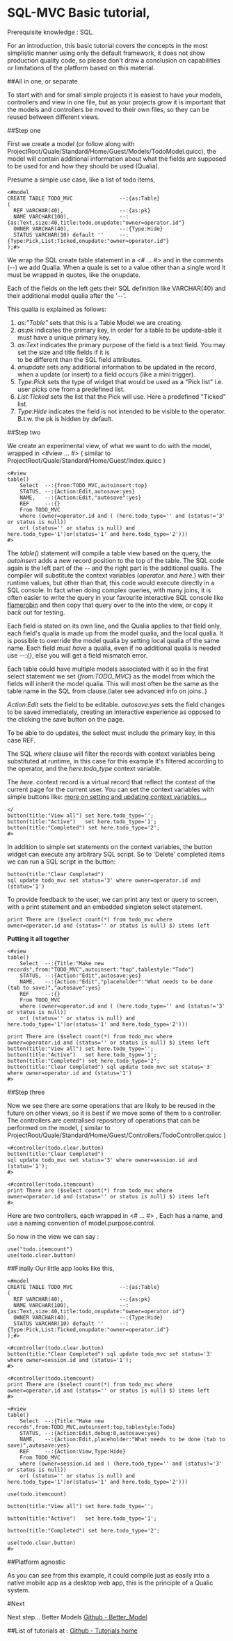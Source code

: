 # SQL-MVC Basic tutorial,

Prerequisite knowledge : SQL.

For an introduction, this basic tutorial covers the concepts in the most simplistic manner using only the default framework,
it does not show production quality code, so please don't draw a conclusion on capabilities or limitations of the platform based on this material.


##All in one, or separate

To start with and for small simple projects it is easiest to have your models, controllers and view in one file,
but as your projects grow it is important that the models and controllers be moved to 
their own files, so they can be reused between different views.


##Step one

First we create a model (or follow along with ProjectRoot/Quale/Standard/Home/Guest/Models/TodoModel.quicc), 
the model will contain additional information about what the fields are supposed to 
be used for and  how they should be used (Qualia).

Presume a simple use case, like a list of todo items,

```
<#model
CREATE TABLE TODO_MVC				--:{as:Table} 
(
  REF VARCHAR(40),					--:{as:pk}
  NAME VARCHAR(100),				--:{as:Text,size:40,title:todo,onupdate:"owner=operator.id"}  
  OWNER VARCHAR(40),				--:{Type:Hide}
  STATUS VARCHAR(10) default ''    	--:{Type:Pick,List:Ticked,onupdate:"owner=operator.id"}  
);#>
```

We wrap the SQL create table statement in a <# ... #> and in the comments (--) we add Qualia.
When a quale is set to a value other than a single word it must be wrapped in quotes, like the onupdate.

Each of the fields on the left gets their SQL definition like VARCHAR(40) and their additional model qualia after the '--'.

This qualia is explained as follows:

1. *as:"Table"* sets that this is a Table Model we are creating.
2. *as:pk* indicates the primary key, in order for a table to be update-able it must have a unique primary key.
3. *as:Text*  indicates the primary purpose of the field is a text field. You may set the size and title fields if it is  
to be different than the SQL field attributes.
4. *onupdate*  sets any additional information to be updated in the record, when a update (or insert) to a field occurs (like a mini trigger).
5. *Type:Pick* sets the type of widget that would be used as a "Pick list" i.e. user picks one from a predefined list.
6. *List:Ticked* sets the list that the Pick will use. Here a predefined "Ticked" list.
7. *Type:Hide* indicates the field is not intended to be visible to the operator.	B.t.w. the pk is hidden by default.		



##Step two

We create an experimental view, of what we want to do with the model, wrapped in <#view ... #>
( similar to ProjectRoot/Quale/Standard/Home/Guest/Index.quicc )

```
<#view
table()
	Select  --:{from:TODO_MVC,autoinsert:top}
	STATUS, --:{Action:Edit,autosave:yes}
	NAME,   --:{Action:Edit,"autosave":yes}
	REF	    --:{}
	From TODO_MVC 
	where (owner=operator.id and ( (here.todo_type='' and (status!='3' or status is null)) 
	or( (status='' or status is null) and here.todo_type='1')or(status='1' and here.todo_type='2')))
#>
```

The *table()* statement will compile a table view based on the query, the *autoinsert* adds a new record position to the top of the table.
The SQL code again is the left part of the *--* and the right part is the additional qualia.
The compiler will substitute the context variables (*operator.* and *here.*) with their runtime values, but other
than that, this code would execute directly in a SQL console. In fact when doing complex queries, with many joins,
it is often easier to write the query in your favourite interactive SQL console like [flamerobin](flamerobin.org) and then copy that query over to the
into the view, or copy it back out for testing.

Each field is stated on its own line, and the Qualia applies to that field only, each field's qualia is 
made up from the model qualia, and the local qualia. It is possible to override the model qualia by setting local qualia of the same name.
Each field *must have*  a qualia, even if no additional qualia is needed use *--:{}*, else you will get a field mismatch error.

Each table could have multiple models associated with it so in the first select statement we set {*from:TODO_MVC*} as the model from which the 
fields will inherit the model qualia. This will most often be the same as the table name in the SQL from clause.(later see advanced info on joins..)

*Action:Edit* sets the field to be editable.
*autosave:yes* sets the field changes to be saved immediately, creating an interactive experience as opposed to the clicking the save button on the page.

To be able to do updates, the select must include the primary key, in this case REF.

The SQL *where* clause will filter the records with context variables being substituted at runtime, in this case 
 for this example it's filtered according to the operator, and the *here.todo_type* context variable.

The *here.* context record is a virtual record that reflect the context of the current page for the current user. 
You can set the context variables with simple buttons like: [more on setting and updating context variables....](todo)


```
</
button(title:"View all") set here.todo_type='';
button(title:"Active")   set here.todo_type='1';
button(title:"Completed") set here.todo_type='2';
#>
```

In addition to simple set statements on the context variables,
 the button widget can execute any arbitrary SQL script.
So to 'Delete' completed items we can run a SQL script in the button:

```
button(title:"Clear Completed")
sql update todo_mvc set status='3' where owner=operator.id and (status='1')
```

To provide feedback to the user, we can print any text or query to screen, with a print statement and an embedded singleton select statement.
```
print There are ($select count(*) from todo_mvc where owner=operator.id and (status='' or status is null) $) items left
```


**Putting it all together**

```
<#view
table()
	Select  --:{Title:"Make new records",from:"TODO_MVC",autoinsert:"top",tablestyle:"Todo"}
	STATUS, --:{Action:"Edit",autosave:yes}
	NAME,   --:{Action:"Edit","placeholder":"What needs to be done (tab to save)","autosave":yes}
	REF	    --:{}
	From TODO_MVC 
	where (owner=operator.id and ( (here.todo_type='' and (status!='3' or status is null)) 
	or( (status='' or status is null) and here.todo_type='1')or(status='1' and here.todo_type='2')))

print There are ($select count(*) from todo_mvc where owner=operator.id and (status='' or status is null) $) items left	
button(title:"View all") set here.todo_type='';
button(title:"Active")   set here.todo_type='1';
button(title:"Completed") set here.todo_type='2';	
button(title:"Clear Completed") sql update todo_mvc set status='3' where owner=operator.id and (status='1')		
#>
```


##Step three

Now we see there are some operations that are likely to be reused in the future on other views,
so it is best if we move some of them to a controller.
The controllers are centralised repository of operations that can be performed on the model,
( similar to ProjectRoot/Quale/Standard/Home/Guest/Controllers/TodoController.quicc )

```
<#controller(todo.clear.button)
button(title:"Clear Completed")
sql update todo_mvc set status='3' where owner=session.id and (status='1');
#>

<#controller(todo.itemcount)
print There are ($select count(*) from todo_mvc where owner=operator.id and (status='' or status is null) $) items left	
#>
```

Here are two controllers, each wrapped in <# ... #> , Each has a name, and use a naming convention of model.purpose.control.

So now in the view we can say :

```
use("todo.itemcount")
use(todo.clear.button)
```


##Finally
Our little app looks like this,

```
<#model
CREATE TABLE TODO_MVC				--:{as:Table} 
(
  REF VARCHAR(40),					--:{as:pk}
  NAME VARCHAR(100),				--:{as:Text,size:40,title:todo,onupdate:"owner=operator.id"}  
  OWNER VARCHAR(40),				--:{Type:Hide}
  STATUS VARCHAR(10) default ''    	--:{Type:Pick,List:Ticked,onupdate:"owner=operator.id"}  
);#>

<#controller(todo.clear.button)
button(title:"Clear Completed") sql update todo_mvc set status='3' where owner=session.id and (status='1');
#>

<#controller(todo.itemcount) 
print There are ($select count(*) from todo_mvc where owner=operator.id and (status='' or status is null) $) items left	
#>

<#view
table()
	Select  --:{Title:"Make new records",from:TODO_MVC,autoinsert:top,tablestyle:Todo}
	STATUS, --:{Action:Edit,debug:0,autosave:yes}
	NAME,   --:{Action:Edit,placeholder:"What needs to be done (tab to save)",autosave:yes}
	REF	    --:{Action:View,Type:Hide}
	From TODO_MVC 
	where (owner=session.id and ( (here.todo_type='' and (status!='3' or status is null)) 
	or( (status='' or status is null) and here.todo_type='1')or(status='1' and here.todo_type='2')))

use(todo.itemcount)

button(title:"View all") set here.todo_type='';

button(title:"Active")   set here.todo_type='1';

button(title:"Completed") set here.todo_type='2';

use(todo.clear.button)
#>
```

##Platform agnostic

As you can see from this example, it could compile just as easily into a native mobile app as a desktop web app, this is the principle of a Qualic system.


#Next

Next step... Better Models [Github - Better_Model](https://github.com/quale-quest/sql-mvc/blob/master/doc/Tutorial_Better_Model.md)

##List of tutorials at :
[Github - Tutorials home](https://github.com/quale-quest/sql-mvc/blob/master/doc/Tutorials.md)

